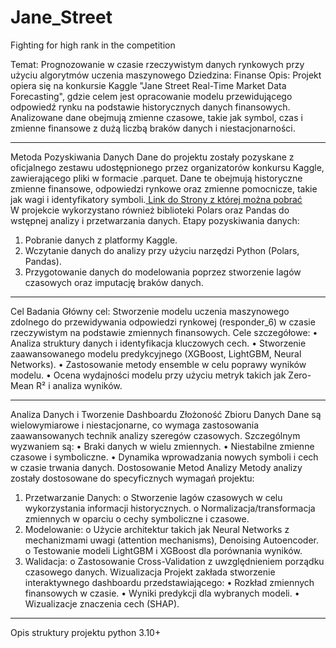 # Jane_Street
Fighting for high rank in the competition

Temat: Prognozowanie w czasie rzeczywistym danych rynkowych przy użyciu algorytmów uczenia maszynowego
Dziedzina: Finanse
Opis: Projekt opiera się na konkursie Kaggle "Jane Street Real-Time Market Data Forecasting", gdzie celem jest opracowanie modelu przewidującego odpowiedź rynku na podstawie historycznych danych finansowych. Analizowane dane obejmują zmienne czasowe, takie jak symbol, czas i zmienne finansowe z dużą liczbą braków danych i niestacjonarności.
________________________________________
Metoda Pozyskiwania Danych
Dane do projektu zostały pozyskane z oficjalnego zestawu udostępnionego przez organizatorów konkursu Kaggle, zawierającego pliki w formacie .parquet. Dane te obejmują historyczne zmienne finansowe, odpowiedzi rynkowe oraz zmienne pomocnicze, takie jak wagi i identyfikatory symboli.[ Link do Strony z której można pobrać ](https://www.kaggle.com/competitions/jane-street-real-time-market-data-forecasting/data?select=responders.csv)  
W projekcie wykorzystano również biblioteki Polars oraz Pandas do wstępnej analizy i przetwarzania danych.
Etapy pozyskiwania danych:
1.	Pobranie danych z platformy Kaggle.
2.	Wczytanie danych do analizy przy użyciu narzędzi Python (Polars, Pandas).
3.	Przygotowanie danych do modelowania poprzez stworzenie lagów czasowych oraz imputację braków danych.
________________________________________
Cel Badania
Główny cel: Stworzenie modelu uczenia maszynowego zdolnego do przewidywania odpowiedzi rynkowej (responder_6) w czasie rzeczywistym na podstawie zmiennych finansowych.
Cele szczegółowe:
•	Analiza struktury danych i identyfikacja kluczowych cech.
•	Stworzenie zaawansowanego modelu predykcyjnego (XGBoost, LightGBM, Neural Networks).
•	Zastosowanie metody ensemble w celu poprawy wyników modelu.
•	Ocena wydajności modelu przy użyciu metryk takich jak Zero-Mean R² i analiza wyników.
________________________________________
Analiza Danych i Tworzenie Dashboardu
Złożoność Zbioru Danych
Dane są wielowymiarowe i niestacjonarne, co wymaga zastosowania zaawansowanych technik analizy szeregów czasowych. Szczególnym wyzwaniem są:
•	Braki danych w wielu zmiennych.
•	Niestabilne zmienne czasowe i symboliczne.
•	Dynamika wprowadzania nowych symboli i cech w czasie trwania danych.
Dostosowanie Metod Analizy
Metody analizy zostały dostosowane do specyficznych wymagań projektu:
1.	Przetwarzanie Danych: 
o	Stworzenie lagów czasowych w celu wykorzystania informacji historycznych.
o	Normalizacja/transformacja zmiennych w oparciu o cechy symboliczne i czasowe.
2.	Modelowanie: 
o	Użycie architektur takich jak Neural Networks z mechanizmami uwagi (attention mechanisms), Denoising Autoencoder.
o	Testowanie modeli LightGBM i XGBoost dla porównania wyników.
3.	Walidacja: 
o	Zastosowanie Cross-Validation z uwzględnieniem porządku czasowego danych.
Wizualizacja
Projekt zakłada stworzenie interaktywnego dashboardu przedstawiającego:
•	Rozkład zmiennych finansowych w czasie.
•	Wyniki predykcji dla wybranych modeli.
•	Wizualizacje znaczenia cech (SHAP).
________________________________________
Opis struktury projektu  python 3.10+


